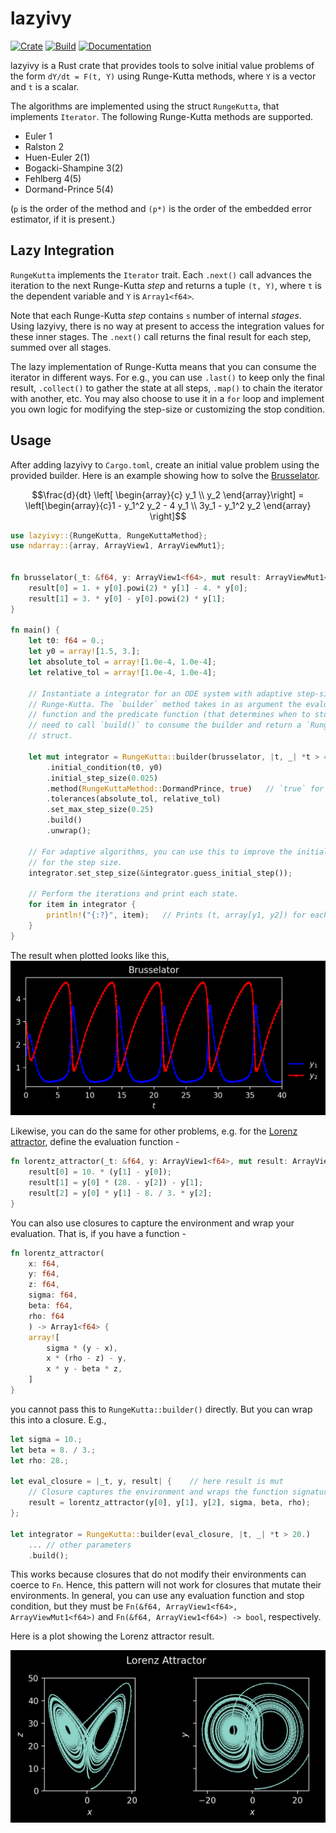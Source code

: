 # lazyivy

[![Crate](https://img.shields.io/crates/v/lazyivy)](https://crates.io/crates/lazyivy)
[![Build](https://github.com/ysar/lazyivy/actions/workflows/build.yml/badge.svg)](https://github.com/ysar/lazyivy/actions/workflows/build.yml)
[![Documentation](https://img.shields.io/docsrs/lazyivy/latest)](https://docs.rs/lazyivy/latest/lazyivy/)

lazyivy is a Rust crate that provides tools to solve initial value problems of 
the form `dY/dt = F(t, Y)` using Runge-Kutta methods, where `Y` is a vector 
and `t` is a scalar.

The algorithms are implemented using the struct `RungeKutta`, that implements 
`Iterator`. The following Runge-Kutta methods are supported.  
- Euler 1
- Ralston 2
- Huen-Euler 2(1)
- Bogacki-Shampine 3(2)
- Fehlberg 4(5)
- Dormand-Prince 5(4)

(`p` is the order of the method and `(p*)` is the order of the embedded 
error estimator, if it is present.)

## Lazy Integration

`RungeKutta` implements the `Iterator` trait. Each `.next()` call advances the 
iteration to the next Runge-Kutta *step* and returns a tuple `(t, Y)`, where 
`t` is the dependent variable and `Y` is `Array1<f64>`. 

Note that each Runge-Kutta *step* contains `s` number of internal *stages*. 
Using lazyivy, there is no way at present to access the integration values for 
these inner stages. The `.next()` call returns the final result for each step, 
summed over all stages.

The lazy implementation of Runge-Kutta means that you can consume the iterator 
in different ways. For e.g., you can use `.last()` to keep only the final 
result, `.collect()` to gather the state at all steps, `.map()` to chain the 
iterator with another, etc. You may also choose to use it in a `for` loop and 
implement you own logic for modifying the step-size or customizing the stop 
condition.

## Usage

After adding lazyivy to `Cargo.toml`, create an initial value problem using 
the provided builder.  Here is an example 
showing how to solve the [Brusselator](https://en.wikipedia.org/wiki/Brusselator). 

```math 
\frac{d}{dt} \left[ \begin{array}{c}
 y_1 \\ y_2 \end{array}\right] = \left[\begin{array}{c}1 - y_1^2 y_2 - 4 y_1 
 \\ 3y_1 - y_1^2 y_2 \end{array} \right]
```

```rust
use lazyivy::{RungeKutta, RungeKuttaMethod};
use ndarray::{array, ArrayView1, ArrayViewMut1};
 
 
fn brusselator(_t: &f64, y: ArrayView1<f64>, mut result: ArrayViewMut1<f64>) {
    result[0] = 1. + y[0].powi(2) * y[1] - 4. * y[0];
    result[1] = 3. * y[0] - y[0].powi(2) * y[1];
}
 
fn main() {
    let t0: f64 = 0.;
    let y0 = array![1.5, 3.];
    let absolute_tol = array![1.0e-4, 1.0e-4];
    let relative_tol = array![1.0e-4, 1.0e-4];
 
    // Instantiate a integrator for an ODE system with adaptive step-size 
    // Runge-Kutta. The `builder` method takes in as argument the evaluation
    // function and the predicate function (that determines when to stop). You
    // need to call `build()` to consume the builder and return a `RungeKutta`
    // struct.
 
    let mut integrator = RungeKutta::builder(brusselator, |t, _| *t > 40.)
        .initial_condition(t0, y0)
        .initial_step_size(0.025)
        .method(RungeKuttaMethod::DormandPrince, true)   // `true` for adaptive step-size
        .tolerances(absolute_tol, relative_tol)
        .set_max_step_size(0.25)
        .build()
        .unwrap();
 
    // For adaptive algorithms, you can use this to improve the initial guess 
    // for the step size.
    integrator.set_step_size(&integrator.guess_initial_step());
 
    // Perform the iterations and print each state.
    for item in integrator {
        println!("{:?}", item);   // Prints (t, array[y1, y2]) for each step.
    }
}
```
The result when plotted looks like this, 
![Brusselator](https://raw.githubusercontent.com/ysar/lazyivy/main/examples/images/brusselator.png)

Likewise, you can do the same for other problems, e.g. for the 
[Lorenz attractor](https://en.wikipedia.org/wiki/Lorenz_system),
define the evaluation function - 

```rust
fn lorentz_attractor(_t: &f64, y: ArrayView1<f64>, mut result: ArrayViewMut1<f64>) {
    result[0] = 10. * (y[1] - y[0]);
    result[1] = y[0] * (28. - y[2]) - y[1];
    result[2] = y[0] * y[1] - 8. / 3. * y[2];
}
```

You can also use closures to capture the environment and wrap your evaluation. 
That is, if you have a function - 

```rust
fn lorentz_attractor(
    x: f64, 
    y: f64, 
    z: f64, 
    sigma: f64, 
    beta: f64,
    rho: f64
    ) -> Array1<f64> {
    array![
        sigma * (y - x),
        x * (rho - z) - y,
        x * y - beta * z,
    ]
}
```
you cannot pass this to `RungeKutta::builder()` directly. But you can wrap this 
into a closure. E.g.,

```rust
let sigma = 10.;
let beta = 8. / 3.;
let rho: 28.;

let eval_closure = |_t, y, result| {    // here result is mut
    // Closure captures the environment and wraps the function signature
    result = lorentz_attractor(y[0], y[1], y[2], sigma, beta, rho);
};

let integrator = RungeKutta::builder(eval_closure, |t, _| *t > 20.)
    ... // other parameters
    .build();
```
This works because closures that do not modify their environments can coerce to 
`Fn`. Hence, this pattern will not work for closures that mutate their 
environments. In general, you can use any evaluation function and stop condition,
but they must be `Fn(&f64, ArrayView1<f64>, ArrayViewMut1<f64>)` and 
`Fn(&f64, ArrayView1<f64>) -> bool`, respectively.

Here is a plot showing the Lorenz attractor result.

![Lorenz Attractor](https://raw.githubusercontent.com/ysar/lazyivy/main/examples/images/lorenzattractor.png)

